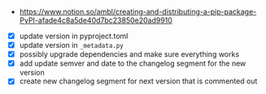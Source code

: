 * <https://www.notion.so/ambl/creating-and-distributing-a-pip-package-PyPI-afade4c8a5de40d7bc23850e20ad9910>

* [x] update version in pyproject.toml
* [x] update version in `_metadata.py`
* [x] possibly upgrade dependencies and make sure everything works
* [x] add update semver and date to the changelog segment for the new version
* [x] create new changelog segment for next version that is commented out
